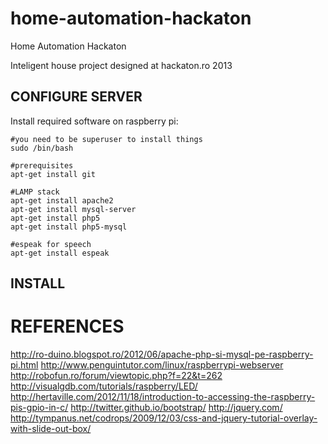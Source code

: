 home-automation-hackaton
========================

Home Automation Hackaton

Inteligent house project designed at hackaton.ro 2013

CONFIGURE SERVER
----------------

Install required software on raspberry pi:

    #you need to be superuser to install things
	sudo /bin/bash
	
	#prerequisites
	apt-get install git
	
	#LAMP stack
	apt-get install apache2
	apt-get install mysql-server
	apt-get install php5
	apt-get install php5-mysql
	
	#espeak for speech
	apt-get install espeak

	
INSTALL
-------

REFERENCES
==========
http://ro-duino.blogspot.ro/2012/06/apache-php-si-mysql-pe-raspberry-pi.html
http://www.penguintutor.com/linux/raspberrypi-webserver
http://robofun.ro/forum/viewtopic.php?f=22&t=262
http://visualgdb.com/tutorials/raspberry/LED/
http://hertaville.com/2012/11/18/introduction-to-accessing-the-raspberry-pis-gpio-in-c/
http://twitter.github.io/bootstrap/
http://jquery.com/
http://tympanus.net/codrops/2009/12/03/css-and-jquery-tutorial-overlay-with-slide-out-box/

